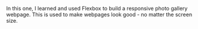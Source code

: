 In this one, I learned and used Flexbox to build a responsive photo gallery webpage. 
This is used to make webpages look good - no matter the screen size.
